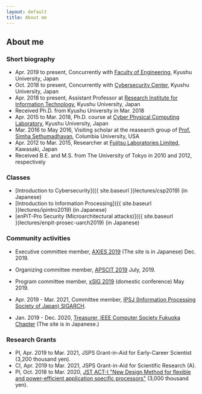 ```yaml
---
layout: default
title: About me
---
```


## About me

### Short biography
+ Apr. 2019 to present, Concurrently with [Faculty of Engineering](https://www.eng.kyushu-u.ac.jp/e/), Kyushu University, Japan
+ Oct. 2018 to present, Concurrently with [Cybersecurity Center](https://cs.kyushu-u.ac.jp/en/), Kyushu University, Japan
+ Apr. 2018 to present, Assistant Professor at [Research Institute for Information Technology](http://ri2t.kyushu-u.ac.jp/en/index-e.html), Kyushu University, Japan
+ Received Ph.D. from Kyushu University in Mar. 2018
+ Apr. 2015 to Mar. 2018, Ph.D. course at [Cyber Physical Computing Laboratory](http://www.cpc.ait.kyushu-u.ac.jp/), Kyushu University, Japan
+ Mar. 2016 to May 2016, Visiting scholar at the reasearch group of [Prof. Simha Sethumadhavan](http://www.cs.columbia.edu/~simha/), Columbia University, USA
+ Apr. 2012 to Mar. 2015, Researcher at [Fujitsu Laboratories Limited](http://www.fujitsu.com/jp/group/labs/en/), Kawasaki, Japan
+ Received B.E. and M.S. from The University of Tokyo in 2010 and 2012, respectively

### Classes
+ [Introduction to Cybersecurity]({{ site.baseurl }}lectures/csp2019) (in Japanese)
+ [Introduction to Information Processing]({{ site.baseurl }}lectures/ipintro2019) (in Japanese)
+ [enPiT-Pro Security (Microarchitectural attacks)]({{ site.baseurl }}lectures/enpit-prosec-uarch2019) (in Japanese)

### Community activities
+ Executive committee member, [AXIES 2019](https://axies.jp/ja/conf/conf2019) (The site is in Japanese) Dec. 2019.
+ Organizing committee member, [APSCIT 2019](http://www.apscit.org/apscit2019-annual-meeting-overview) July, 2019.
+ Program committee member, [xSIG 2019](http://xsig.hpcc.jp/2019/) (domestic conference) May 2019.

+ Apr. 2019 - Mar. 2021, Committee member, [IPSJ (Information Processing Society of Japan) SIGARCH](http://sigarc.ipsj.or.jp/).
+ Jan. 2019 - Dec. 2020, [Treasurer, IEEE Computer Society Fukuoka Chapter](http://sites.ieee.org/fukuoka-cs/%E5%BD%B9%E5%93%A1/) (The site is in Japanese.)

### Research Grants
+ PI, Apr. 2019 to Mar. 2021, JSPS Grant-in-Aid for Early-Career Scientist (3,200 thousand yen).
+ CI, Apr. 2019 to Mar. 2021, JSPS Grant-in-Aid for Scientific Research (A).
+ PI, Oct. 2018 to Mar. 2020, [JST ACT-I "New Design Method for flexible and power-efficient application specific processors"](https://www.jst.go.jp/kisoken/act-i/en/project/111C001/111C001_2018.html#639d77837596eb59609715adc941828a) (3,000 thousand yen).
